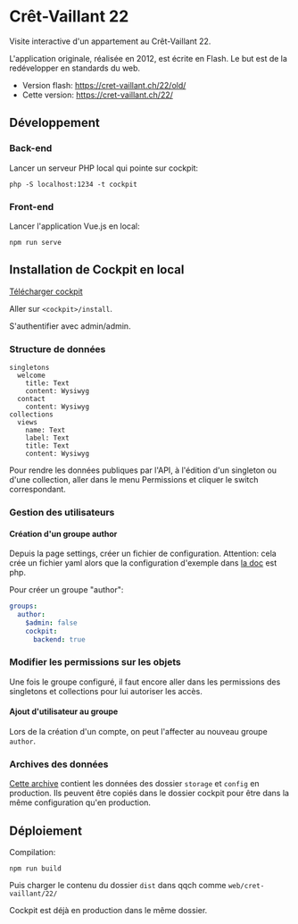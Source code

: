 # Crêt-Vaillant 22

Visite interactive d'un appartement au Crêt-Vaillant 22.

L'application originale, réalisée en 2012, est écrite en Flash. Le but est de la redévelopper en standards du web.

* Version flash: https://cret-vaillant.ch/22/old/
* Cette version: https://cret-vaillant.ch/22/

## Développement

### Back-end

Lancer un serveur PHP local qui pointe sur cockpit:

```
php -S localhost:1234 -t cockpit
```

### Front-end

Lancer l'application Vue.js en local:

```
npm run serve
```

## Installation de Cockpit en local

[Télécharger cockpit](https://getcockpit.com/download)

Aller sur `<cockpit>/install`.

S'authentifier avec admin/admin.

### Structure de données

    singletons
      welcome
        title: Text
        content: Wysiwyg
      contact
        content: Wysiwyg
    collections
      views
        name: Text
        label: Text
        title: Text
        content: Wysiwyg

Pour rendre les données publiques par l'API, à l'édition d'un singleton ou d'une collection, aller dans le menu Permissions et cliquer le switch correspondant.

### Gestion des utilisateurs

#### Création d'un groupe author

Depuis la page settings, créer un fichier de configuration. Attention: cela crée un fichier yaml alors que la configuration d'exemple dans [la doc](https://getcockpit.com/documentation/reference/configuration) est php.

Pour créer un groupe "author":

```yaml
groups:
  author:
    $admin: false
    cockpit:
      backend: true
```

### Modifier les permissions sur les objets

Une fois le groupe configuré, il faut encore aller dans les permissions des singletons et collections pour lui autoriser les accès.

#### Ajout d'utilisateur au groupe

Lors de la création d'un compte, on peut l'affecter au nouveau groupe `author`.

### Archives des données

[Cette archive](production_cockpit_config_and_storage_2020-08-05.zip) contient les données des dossier `storage` et `config` en production. Ils peuvent être copiés dans le dossier cockpit pour être dans la même configuration qu'en production.

## Déploiement

Compilation:
```
npm run build
```

Puis charger le contenu du dossier `dist` dans qqch comme `web/cret-vaillant/22/`

Cockpit est déjà en production dans le même dossier.
